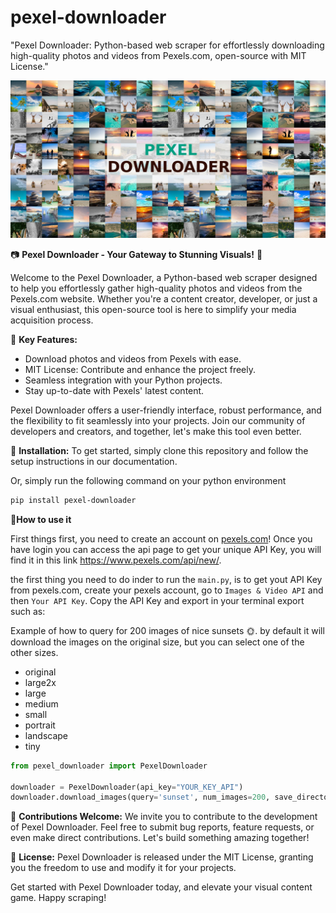 # pexel-downloader
"Pexel Downloader: Python-based web scraper for effortlessly downloading high-quality photos and videos from Pexels.com, open-source with MIT License."

![pexel-downloader](pexel_downloader-logo.jpg)

📷 **Pexel Downloader - Your Gateway to Stunning Visuals!** 🎥

Welcome to the Pexel Downloader, a Python-based web scraper designed to help you effortlessly gather high-quality photos and videos from the Pexels.com website. Whether you're a content creator, developer, or just a visual enthusiast, this open-source tool is here to simplify your media acquisition process.

🚀 **Key Features:**
- Download photos and videos from Pexels with ease.
- MIT License: Contribute and enhance the project freely.
- Seamless integration with your Python projects.
- Stay up-to-date with Pexels' latest content.

Pexel Downloader offers a user-friendly interface, robust performance, and the flexibility to fit seamlessly into your projects. Join our community of developers and creators, and together, let's make this tool even better.

🔧 **Installation:**
To get started, simply clone this repository and follow the setup instructions in our documentation.

Or, simply run the following command on your python environment
```bash
pip install pexel-downloader
```

🏃**How to use it**

First things first, you need to create an account on [pexels.com](https://www.pexels.com/)! Once you have login you can access the api page to get your unique API Key, you will find it in this link https://www.pexels.com/api/new/.

the first thing you need to do inder to run the `main.py`, is to get yout API Key from pexels.com,
create your pexels account, go to `Images & Video API` and then `Your API Key`.
Copy the API Key and export in your terminal export such as:

Example of how to query for 200 images of nice sunsets 🌞. by default it will download the images on the original size, but you can select one of the other sizes.

-   original
-   large2x
-   large
-   medium
-   small
-   portrait
-   landscape
-   tiny


```python
from pexel_downloader import PexelDownloader

downloader = PexelDownloader(api_key="YOUR_KEY_API")
downloader.download_images(query='sunset', num_images=200, save_directory='./images', size='original')
```

🙌 **Contributions Welcome:**
We invite you to contribute to the development of Pexel Downloader. Feel free to submit bug reports, feature requests, or even make direct contributions. Let's build something amazing together!

📜 **License:**
Pexel Downloader is released under the MIT License, granting you the freedom to use and modify it for your projects.

<!-- 🔗 **Links:**
- [Demo Video](Link to Demo Video)
- [Report Issues](Link to Issue Tracker)
- [Contribute Guidelines](Link to Contribution Guidelines) -->

Get started with Pexel Downloader today, and elevate your visual content game. Happy scraping!
